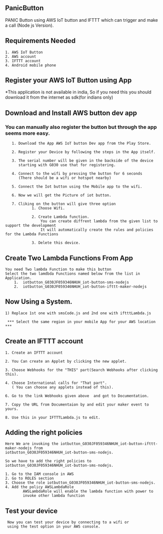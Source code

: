 ## PanicButton
PANIC Button using AWS IoT button and IFTTT which can trigger and make a call (Node js Version).

## Requirements Needed
  
    1. AWS IoT Button
    2. AWS account
    3. IFTTT account
    4. Android mobile phone

## Register your AWS IoT Button using App

*This application is not available in india, So if you need this you should download it from the internet as sdk(for
indians only)

## Download and Install AWS button dev app
   ### You can manually also register the button but through the app seems more easy.
      
       1. Download the App AWS IoT button Dev app from the Play Store.
       
       2. Register your Device by following the steps in the App itself.
       
       3. The serial number will be given in the backside of the device 
          starting with G030 use that for registering.
          
       4. Connect to the wifi by pressing the button for 6 seconds
          (There should be a wifi or hotspot nearby)
       
       5. Connect the Iot button using the Mobile app to the wifi.
       
       6. Now we will get the Picture of iot button.
       
       7. Cliking on the button will give three option
                1. Choose Wifi.
                
                2. Create Lambda function.
                    You can create diffrent lambda from the given list to support the development
                    It will automatically create the rules and policies for the Lambda Functions
                    
                3. Delete this device.

## Create Two Lambda Functions From App
   
    You need Two lambda Function to make this button
    Select the two lamdbda Functions named below from the list in Application.
        1.  iotbutton_G030JF059346NHUH_iot-button-sms-nodejs
        2.  iotbutton_G030JF059346NHUH_iot-button-ifttt-maker-nodejs

## Now Using a System.
    
    1) Replace 1st one with smsCode.js and 2nd one with iftttLambda.js
     
     *** Select the same region in your mobile App for your AWS location ***

## Create an IFTTT account
   
    1. Create an IFTTT account 
    
    2. You Can create an Applet by clicking the new applet.
    
    3. Choose Webhooks for the "THIS" part(Search Webhooks after clicking this).
    
    4. Choose International calls for "That part".
       ( You can choose any applets instead of this).
       
    6. Go to the link Webhooks given above  and got to Documentation.
    
    7. Copy the URL from Documentaion by and edit your maker event to yours.
    
    8. Use this in your IFTTTLambda.js to edit.

## Adding the right policies
   
    Here We are invoking the iotbutton_G030JF059346NHUH_iot-button-ifttt-maker-nodejs from 
    iotbutton_G030JF059346NHUH_iot-button-sms-nodejs.
    
    So we have to add the right policies to iotbutton_G030JF059346NHUH_iot-button-sms-nodejs.
    
    1. Go to the IAM console in AWS
    2. Go to ROLES section
    3. Choose the role iotbutton_G030JF059346NHUH_iot-button-sms-nodejs.
    4. Add the policy AWSLambdaRole
            AWSLambdaRole will enable the lambda function with power to
            invoke other lambda function

## Test your device
     
     Now you can test your device by connecting to a wifi or
     using the test option in your AWS console.
